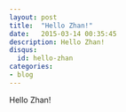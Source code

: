 ```yaml
---
layout: post
title:  "Hello Zhan!"
date:   2015-03-14 00:35:45
description: Hello Zhan!
disqus:
  id: hello-zhan
categories:
- blog
---
```


Hello Zhan!
